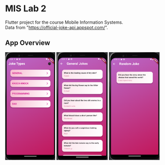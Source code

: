 # MIS Lab 2

Flutter project for the course Mobile Information Systems.  
Data from "https://official-joke-api.appspot.com/".

## App Overview

<img src="assets/app_overview/screenshot-lab2-types.png" alt="App Screenshot1" height="350" />

<img src="assets/app_overview/screenshot-lab2-by-type-screen.png" alt="App Screenshot2" height="350" />

<img src="assets/app_overview/screenshot-lab2-random.png" alt="App Screenshot3" height="350" />
